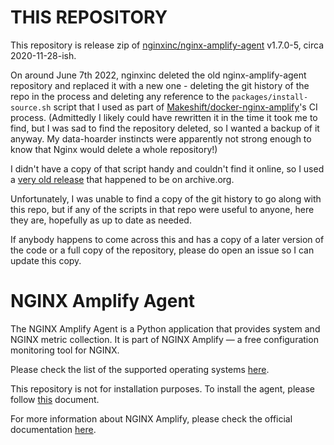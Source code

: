 # THIS REPOSITORY

This repository is release zip of [nginxinc/nginx-amplify-agent](https://github.com/nginxinc/nginx-amplify-agent) v1.7.0-5, circa 2020-11-28-ish.

On around June 7th 2022, nginxinc deleted the old nginx-amplify-agent repository and replaced it with a new one - deleting the git history of the repo in the process and deleting any reference to the `packages/install-source.sh` script that I used as part of [Makeshift/docker-nginx-amplify](https://github.com/Makeshift/docker-nginx-amplify)'s CI process. (Admittedly I likely could have rewritten it in the time it took me to find, but I was sad to find the repository deleted, so I wanted a backup of it anyway. My data-hoarder instincts were apparently not strong enough to know that Nginx would delete a whole repository!)

I didn't have a copy of that script handy and couldn't find it online, so I used a [very old release](https://web.archive.org/web/20201128181127if_/https://codeload.github.com/nginxinc/nginx-amplify-agent/tar.gz/v1.7.0-5) that happened to be on archive.org.

Unfortunately, I was unable to find a copy of the git history to go along with this repo, but if any of the scripts in that repo were useful to anyone, here they are, hopefully as up to date as needed.

If anybody happens to come across this and has a copy of a later version of the code or a full copy of the repository, please do open an issue so I can update this copy.

# NGINX Amplify Agent

The NGINX Amplify Agent is a Python application that provides system and NGINX metric collection. It is part of NGINX Amplify — a free configuration monitoring tool for NGINX.

Please check the list of the supported operating systems [here](https://github.com/nginxinc/nginx-amplify-doc/blob/master/amplify-faq.md#21-what-operating-systems-are-supported).

This repository is not for installation purposes. To install the agent, please follow [this](https://github.com/nginxinc/nginx-amplify-doc/blob/master/amplify-guide.md#installing-and-managing-nginx-amplify-agent) document.

For more information about NGINX Amplify, please check the official documentation [here](https://github.com/nginxinc/nginx-amplify-doc).
